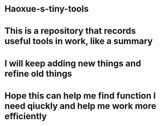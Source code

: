 # Haoxue-s-tiny-tools
# This is a repository that records useful tools in work, like a summary
# I will keep adding new things and refine old things
# Hope this can help me find function I need qiuckly and help me work more efficiently

